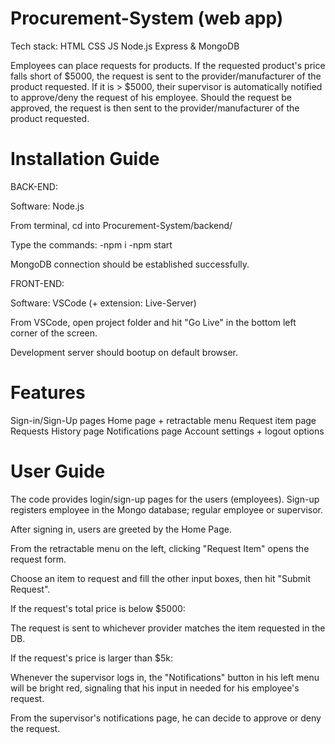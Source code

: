 # Procurement-System (web app)

Tech stack: HTML CSS JS Node.js Express & MongoDB

Employees can place requests for products. If the requested product's price falls short of $5000, the request is sent to the provider/manufacturer of the product requested. If it is > $5000, their supervisor is automatically notified to approve/deny the request of his employee. Should the request be approved, the request is then sent to the provider/manufacturer of the product requested.

# Installation Guide
BACK-END:

Software: Node.js

From terminal, cd into Procurement-System/backend/

Type the commands: -npm i -npm start

MongoDB connection should be established successfully.

FRONT-END:

Software: VSCode (+ extension: Live-Server)

From VSCode, open project folder and hit "Go Live" in the bottom left corner of the screen.

Development server should bootup on default browser.

# Features
Sign-in/Sign-Up pages
Home page + retractable menu
Request item page
Requests History page
Notifications page
Account settings + logout options
# User Guide
The code provides login/sign-up pages for the users (employees). Sign-up registers employee in the Mongo database; regular employee or supervisor.

After signing in, users are greeted by the Home Page.

From the retractable menu on the left, clicking "Request Item" opens the request form.

Choose an item to request and fill the other input boxes, then hit "Submit Request".

If the request's total price is below $5000:

The request is sent to whichever provider matches the item requested in the DB.

If the request's price is larger than $5k:

Whenever the supervisor logs in, the "Notifications" button in his left menu will be bright red, signaling that his input in needed for his employee's request.

From the supervisor's notifications page, he can decide to approve or deny the request.
